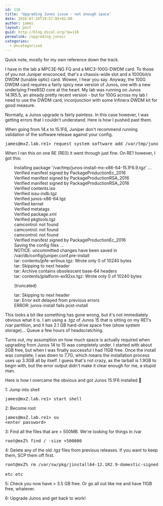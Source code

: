 ```yaml
---
id: 116
title: 'Upgrading Junos issue - not enough space'
date: 2016-07-26T19:57:05+01:00
author: james
layout: post
guid: http://blog.dical.org/?p=116
permalink: /upgrading-junos/
categories:
  - Uncategorized
---
```

Quick note, mostly for my own reference down the track.

I have in the lab a MPC3E-NG FQ and a MIC3-100G-DWDM card. To those of you not Juniper ensconced, that's a chassis-wide slot and a 100Gbit/s DWDM (tunable optic) card. Wowee, I hear you say. Anyway, the 100G DWDM card requires a fairly spicy new version of Junos, one with a new underlying FreeBSD core at the heart. My lab was running on Junos 14.1R5.5, an already pretty recent version - but for 100G across my lab I need to use the DWDM card, inconjunction with some Infinera DWDM kit for good measure.

<!--end_excerpt-->

Normally, a Junos upgrade is fairly painless. In this case however, I was getting errors that I couldn't understand. Here is how I pushed past them.

When going from 14.x to 15.1F6, Juniper don't recommend running validation of the software release against your config.

<pre class="code">james@mxZ.lab.re1&gt; request system software add /var/tmp/junos-install-mx-x86-64-15.1F6.9.tgz no-validate re1
</pre>

When I ran this on one RE (RE0) it went through just fine. On RE1 however, I got this:

<p style="padding-left: 30px;">
  Installing package '/var/tmp/junos-install-mx-x86-64-15.1F6.9.tgz' ...<br /> Verified manifest signed by PackageProductionEc_2016<br /> Verified manifest signed by PackageProductionRSA_2016<br /> Verified manifest signed by PackageProductionRSA_2016<br /> Verified contents.iso<br /> Verified issu-indb.tgz<br /> Verified junos-x86-64.tgz<br /> Verified kernel<br /> Verified metatags<br /> Verified package.xml<br /> Verified pkgtools.tgz<br /> camcontrol: not found<br /> camcontrol: not found<br /> camcontrol: not found<br /> Verified manifest signed by PackageProductionEc_2016<br /> Saving the config files ...<br /> NOTICE: uncommitted changes have been saved in /var/db/config/juniper.conf.pre-install<br /> tar: contents/jpfe-wrlinux.tgz: Wrote only 0 of 10240 bytes<br /> tar: Skipping to next header<br /> tar: Archive contains obsolescent base-64 headers<br /> tar: contents/jplatform-ex92xx.tgz: Wrote only 0 of 10240 bytes
</p>

<p style="padding-left: 30px;">
  (truncated)
</p>

<p style="padding-left: 30px;">
  tar: Skipping to next header<br /> tar: Error exit delayed from previous errors<br /> ERROR: junos-install fails post-install
</p>

This looks a bit like something has gone wrong, but it's not immediately obvious what it is. I am using a .tgz of Junos 15 that is sitting on my RE1's /var partition, and it has 2.1 GB hard-drive space free (show system storage)... Queue a few hours of headscratching.

Turns out, my assumption on how much space is actually required when upgrading from Junos 14 to 15 was completely under. I started with about 2GB free, but when I was finally successful I had 11GB free. Once the install was complete, I was down to 7.7G, which means the installation process uses up 3.3GB all by itself. I guess that's not crazy, as the tarball is 1.9GB to begin with, but the error output didn't make it clear enough for me, a stupid man.

Here is how I overcame the obvious and got Junos 15.1F6 installed 🙂

1: Jump into shell  
<!--?prettify linenums=true?-->

<pre class="code">james@mxZ.lab.re1&gt; start shell</pre>

2: Become root

<pre class="code">james@mxZ.lab.re1&gt; su
&lt;enter password&gt;</pre>

3: Find all the files that are > 500MB. We're looking for things in /var

<pre class="code">root@mxZ% find / -size +500000</pre>

4: Delete any of the old .tgz files from previous releases. If you want to keep them, SCP them off first.  
<!--?prettify linenums=true?-->

<pre class="code">root@mxZ% rm /var/sw/pkg/jinstall64-12.1R2.9-domestic-signed.tgz

etc etc</pre>

5: Check you now have > 3.5 GB free. Or go all out like me and have 11GB free, whatever.

6: Upgrade Junos and get back to work!